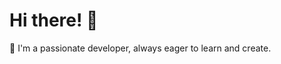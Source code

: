 # Hi there! 👋 

🌱 I'm a passionate developer, always eager to learn and create.

<!---
Ozomata-Sunday/Ozomata-Sunday is a ✨ special ✨ repository because its `README.md` (this file) appears on your GitHub profile.
You can click the Preview link to take a look at your changes.
--->
